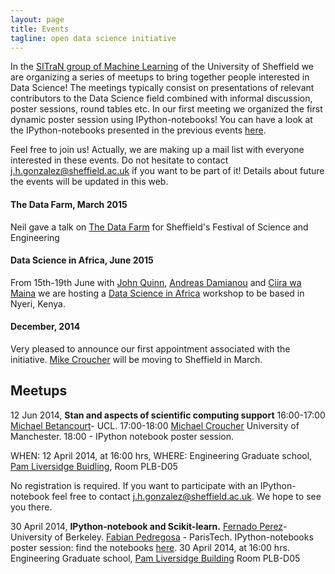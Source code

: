 ```yaml
---
layout: page
title: Events
tagline: open data science initiative
---
```


In the [SITraN group of Machine Learning](http://ml.dcs.shef.ac.uk/sitran/) of the University of Sheffield we are organizing a series of meetups to bring together people interested in Data Science! The meetings typically consist on
presentations of relevant contributors to the Data Science field
combined with informal discussion, poster sessions, round tables etc. In
our first meeting we organized the first dynamic poster session using
IPython-notebooks! You can have a look at the IPython-notebooks
presented in the previous events [here](http://nbviewer.ipython.org/github/SheffieldML/notebook/blob/master/datascience/index.ipynb).

Feel free to join us! Actually, we are making up a mail list with
everyone interested in these events. Do not hesitate to contact
j.h.gonzalez@sheffield.ac.uk if you want to be part of it! Details about
future the events will be updated in this web.

#### The Data Farm, March 2015

Neil gave a talk on [The Data Farm](data_farm.html) for Sheffield's Festival of Science and Engineering

#### Data Science in Africa, June 2015

From 15th-19th June with [John Quinn](www.cit.mak.ac.ug/staff/jquinn/), [Andreas Damianou](http://staffwww.dcs.sheffield.ac.uk/people/A.Damianou/index.html) and [Ciira wa Maina](https://sites.google.com/site/cwamainadekut/) we are hosting a [Data Science in Africa](https://sites.google.com/site/dekutdatascienceworkshop2015/) workshop to be based in Nyeri, Kenya.

#### December, 2014

Very pleased to announce our first appointment associated with the initiative. [Mike Croucher](http://www.walkingrandomly.com/) will be moving to Sheffield in March.

## Meetups

 12 Jun 2014, **Stan and aspects of scientific computing support**
 16:00-17:00 [Michael Betancourt](http://www.homepages.ucl.ac.uk/%7Eucakmjb/)- UCL.
 17:00-18:00 [Michael Croucher](https://twitter.com/walkingrandomly) University of Manchester.
 18:00 - IPython notebook poster session.
 
 WHEN: 12 April 2014, at 16:00 hrs, 
 WHERE: Engineering Graduate school, [Pam Liversidge Buidling](http://www.sheffield.ac.uk/faculty/engineering/estate/pamliversidge),
Room PLB-D05


No registration is required. If you want to participate with an
IPython-notebook feel free to contact j.h.gonzalez@sheffield.ac.uk. We
hope to see you there.

 
 30 April 2014, **IPython-notebook and Scikit-learn.**
 [Fernado Perez](http://fperez.org/)- University of Berkeley.
 [Fabian Pedregosa](http://scholar.google.fr/citations?user=PJQNw9oAAAAJ&hl=en) - ParisTech.
 IPython-notebooks poster session: find the notebooks [here](http://nbviewer.ipython.org/github/SheffieldML/notebook/blob/master/datascience/index.ipynb).
 30 April 2014, at 16:00 hrs.
 Engineering Graduate school, [Pam Liversidge Building](http://www.sheffield.ac.uk/faculty/engineering/estate/pamliversidge)
 Room PLB-D05


